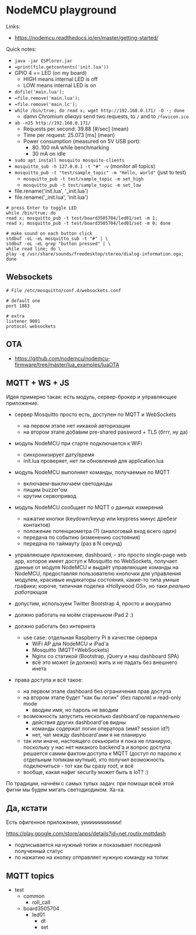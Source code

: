 NodeMCU playground
==================

Links:

 - https://nodemcu.readthedocs.io/en/master/getting-started/


Quick notes:

 - `java -jar ESPlorer.jar`
 - `=print(file.getcontents('init.lua'))`
 - GPIO 4 == LED (on my board)
    - HIGH means internal LED is off
    - LOW means internal LED is on
 - `dofile('main.lua');`
 - `=file.remove('main.lua');`
 - `=file.remove('main.lc');`
 - `while /bin/true; do read x; wget http://192.168.0.171/ -O -; done`
    - damn Chromium _always_ send two requests, to `/` and to `/favicon.ico`
 - `ab -n25 http://192.168.0.171/`
    - Requests per second:    39.88 [#/sec] (mean)
    - Time per request:       25.073 [ms] (mean)
    - Power consumption (measured on 5V USB port):
        - 80..100 mA while benchmarking
        - 30 mA on idle
 - `sudo apt install mosquito mosquito-clients`
 - `mosquitto_sub -h 127.0.0.1 -t "#" -v` (monitor all topics)
 - `mosquitto_pub -t "test/sample_topic" -m "Hello, world"` (just to test)
    - `mosquitto_pub -t test/sample_topic -m set_high`
    - `mosquitto_pub -t test/sample_topic -m set_low`
 - file.rename('init.lua', '_init.lua')
 - file.rename('_init.lua', 'init.lua')

```
# press Enter to toggle LED
while /bin/true; do
read x; mosquitto_pub -t test/board3505704/led01/set -m 1;
read x; mosquitto_pub -t test/board3505704/led01/set -m 0; done
```

```
# make sound on each button click
stdbuf -oL -eL mosquitto_sub -t "#" | \
stdbuf -oL -eL grep "button pressed" | \
while read line; do \
play -q /usr/share/sounds/freedesktop/stereo/dialog-information.oga; done
```


Websockets
----------

```
# File /etc/mosquitto/conf.d/websockets.conf

# default one
port 1883

# extra
listener 9001
protocol websockets
```


OTA
---

 - https://github.com/nodemcu/nodemcu-firmware/tree/master/lua_examples/luaOTA


MQTT + WS + JS
--------------

Идея примерно такая: есть модуль, сервер-брокер и управляющее приложение.

 - сервер Mosquitto просто есть, доступен по MQTT и WebSockets
    - на первом этапе нет никакой авторизации
    - на втором этапе добавим pre-shared password + TLS (бггг, ну да)

 - модуль NodeMCU при старте подключается к WiFi
    - синхронизирует дату/время
    - init.lua проверяет, нет ли обновлений для application.lua
 - модуль NodeMCU выполняет команды, получаемые по MQTT
    - включаем-выключаем светодиоды
    - пищим buzzer'ом
    - крутим сервопривод
 - модуль NodeMCU сообщает по MQTT о данных измерений
    - нажатие кнопки (keydown/keyup или keypress минус дребезг контактов)
    - положение потенциометра (?) (аналоговый вход всего один)
    - передача по событию (изменению состояния)
    - передача по таймауту (раз в N секунд)

 - управляющее приложение, dashboard, - это просто single-page web app,
   которое имеет доступ к Mosquitto по WebSockets, получает данные
   от модуля NodeMCU и выдаёт управляющие команды на NodeMCU,
   предоставляя пользователю кнопочки для управления модулем,
   красивые индикаторы состояния, какие-то типа умные графики;
   короче, типичная поделка «Hollywood OS», но таки _реально работающая_
 - допустим, используем Twitter Bootstrap 4, просто и аккуратно
 - должно работать на моём стареньком iPad 2 :)
 - должно работать без интернета
    - use case: отдельная Raspberry Pi в качестве сервера
        - WiFi AP для NodeMCU и iPad'а
        - Mosquitto (MQTT+WebSockets)
        - Nginx со статикой (Bootstrap, jQuery и наш dashboard SPA)
        - всё это может (и должно) жить и не падать без внешнего инета
 - права доступа и всё такое:
    - на первом этапе dashboard без ограничения прав доступа
    - на втором этапе будет "как бы логин" (без пароля) и read-only mode
        - вводим имя, но пароль не вводим
    - возможность запустить несколько dashboard'ов параллельно
        - действия других dashboard'ов видны
        - команды содержат логин оператора (имя? session id?)
        - нет, чат между dashboard'ами я не планирую
    - так или иначе, настоящего секьюрити я пока не планирую, поскольку
      у нас нет никакого backend'а и вопрос доступа решается самим
      фактом доступа к MQTT (доступ по паролю к отдельным топикам мутный),
      кто получил возможность подключиться - тот как бы сразу root, и всё
    - вообще, какая нафиг security может быть в IoT? :)

По традиции, начнём с самых тупых задач: при помощи всей этой фигни
мы будем мигать светодиодиком. Ха-ха.


Да, кстати
----------

Есть офигенное приложение, уииииииииииии!

https://play.google.com/store/apps/details?id=net.routix.mqttdash

 - подписывается на нужный топик и показывает последний полученный статус
 - по нажатию на кнопку отправляет нужную команду на топик


MQTT topics
-----------

 - test
    - common
        - roll_call
    - board3505704
        - led01
            - dt
            - set
